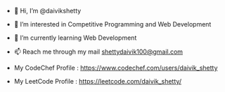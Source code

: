 - 👋 Hi, I’m @daivikshetty
- 👀 I’m interested in Competitive Programming and Web Development
- 🌱 I’m currently learning Web Development
- 📫 Reach me through my mail shettydaivik100@gmail.com


-  My CodeChef Profile : https://www.codechef.com/users/daivik_shetty
-  My LeetCode Profile : https://leetcode.com/daivik_shetty/
<!---
daivikshetty/daivikshetty is a ✨ special ✨ repository because its `README.md` (this file) appears on your GitHub profile.
You can click the Preview link to take a look at your changes.
--->
